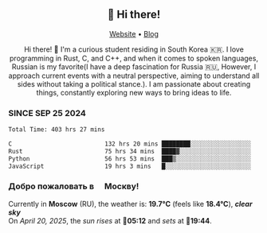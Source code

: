 <h2 align="center">👋 Hi there!</h2>
<p align="center">
  <a href="https://urdekcah.ru">Website</a> •
  <a href="https://urdekcah.blog">Blog</a>
</p>

<p align="center">
  Hi there! 👋 I'm a curious student residing in South Korea 🇰🇷. I love programming in Rust, C, and C++, and when it comes to spoken languages, Russian is my favorite(I have a deep fascination for Russia 🇷🇺, However, I approach current events with a neutral perspective, aiming to understand all sides without taking a political stance.). I am passionate about creating things, constantly exploring new ways to bring ideas to life.
</p>

### SINCE SEP 25 2024
<!--START_SECTION:waka-->
<!--LAST_WAKA_UPDATE:2025-04-20 18:08:10-->
```txt
Total Time: 403 hrs 27 mins

C                          132 hrs 20 mins ████████░░░░░░░░░░░░░░░░░   31.91 %
Rust                       75 hrs 34 mins  ████▓░░░░░░░░░░░░░░░░░░░░   18.22 %
Python                     56 hrs 53 mins  ███▒░░░░░░░░░░░░░░░░░░░░░   13.71 %
JavaScript                 19 hrs 3 mins   █░░░░░░░░░░░░░░░░░░░░░░░░   04.59 %
```
<!--END_SECTION:waka-->

<h3>Добро пожаловать в <img src="https://cdn-icons-png.flaticon.com/512/197/197408.png" width="13"/> Москву!</h3>

<!--START_SECTION:weather:moscow-->
<!--LAST_WEATHER_UPDATE:2025-04-20 18:08:09-->
Currently in **Moscow** (RU), the weather is: **19.7°C** (feels like **18.4°C**), ***clear sky***<br/>
On *April 20, 2025*, the *sun rises* at 🌅**05:12** and *sets* at 🌇**19:44**.
<!--END_SECTION:weather-->
